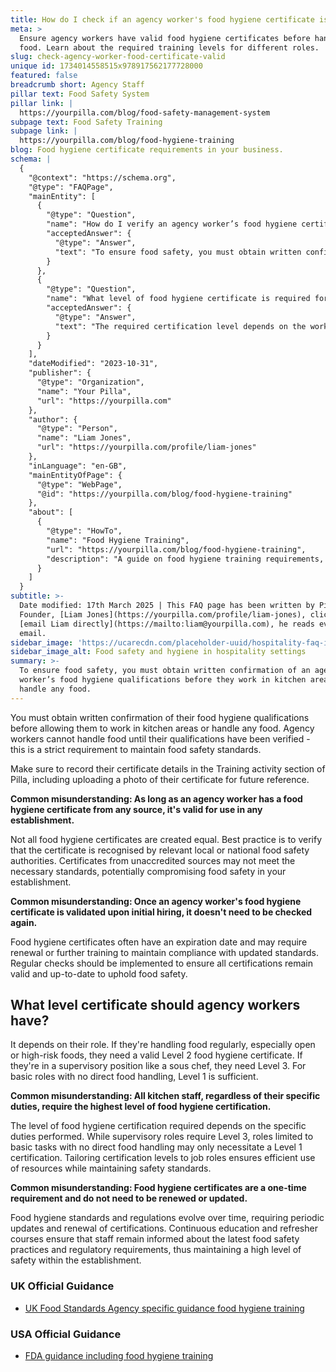 ```yaml
---
title: How do I check if an agency worker's food hygiene certificate is valid?
meta: >
  Ensure agency workers have valid food hygiene certificates before handling
  food. Learn about the required training levels for different roles.
slug: check-agency-worker-food-certificate-valid
unique id: 1734014558515x978917562177728000
featured: false
breadcrumb short: Agency Staff
pillar text: Food Safety System
pillar link: |
  https://yourpilla.com/blog/food-safety-management-system
subpage text: Food Safety Training
subpage link: |
  https://yourpilla.com/blog/food-hygiene-training
blog: Food hygiene certificate requirements in your business.
schema: |
  {
    "@context": "https://schema.org",
    "@type": "FAQPage",
    "mainEntity": [
      {
        "@type": "Question",
        "name": "How do I verify an agency worker’s food hygiene certificate?",
        "acceptedAnswer": {
          "@type": "Answer",
          "text": "To ensure food safety, you must obtain written confirmation of an agency worker’s food hygiene qualifications before they work in kitchen areas or handle any food. Their qualifications must be verified, and you should record the certificate details—including a photo of the certificate—in your training records for future reference."
        }
      },
      {
        "@type": "Question",
        "name": "What level of food hygiene certificate is required for agency workers?",
        "acceptedAnswer": {
          "@type": "Answer",
          "text": "The required certification level depends on the worker’s role. For those handling food regularly, especially high‐risk or open foods, a valid Level 2 certificate is needed. Supervisory staff, such as sous chefs, should have a Level 3 certificate, while roles with minimal or no direct food handling typically require only a Level 1 certification."
        }
      }
    ],
    "dateModified": "2023-10-31",
    "publisher": {
      "@type": "Organization",
      "name": "Your Pilla",
      "url": "https://yourpilla.com"
    },
    "author": {
      "@type": "Person",
      "name": "Liam Jones",
      "url": "https://yourpilla.com/profile/liam-jones"
    },
    "inLanguage": "en-GB",
    "mainEntityOfPage": {
      "@type": "WebPage",
      "@id": "https://yourpilla.com/blog/food-hygiene-training"
    },
    "about": [
      {
        "@type": "HowTo",
        "name": "Food Hygiene Training",
        "url": "https://yourpilla.com/blog/food-hygiene-training",
        "description": "A guide on food hygiene training requirements, including what certification levels are needed for different roles in a food business."
      }
    ]
  }
subtitle: >-
  Date modified: 17th March 2025 | This FAQ page has been written by Pilla
  Founder, [Liam Jones](https://yourpilla.com/profile/liam-jones), click to
  [email Liam directly](https://mailto:liam@yourpilla.com), he reads every
  email.
sidebar_image: 'https://ucarecdn.com/placeholder-uuid/hospitality-faq-image.jpg'
sidebar_image_alt: Food safety and hygiene in hospitality settings
summary: >-
  To ensure food safety, you must obtain written confirmation of an agency
  worker’s food hygiene qualifications before they work in kitchen areas or
  handle any food.
---
```

You must obtain written confirmation of their food hygiene qualifications before allowing them to work in kitchen areas or handle any food. Agency workers cannot handle food until their qualifications have been verified - this is a strict requirement to maintain food safety standards.

Make sure to record their certificate details in the Training activity section of Pilla, including uploading a photo of their certificate for future reference.

**Common misunderstanding: As long as an agency worker has a food hygiene certificate from any source, it's valid for use in any establishment.**

Not all food hygiene certificates are created equal. Best practice is to verify that the certificate is recognised by relevant local or national food safety authorities. Certificates from unaccredited sources may not meet the necessary standards, potentially compromising food safety in your establishment.

**Common misunderstanding: Once an agency worker's food hygiene certificate is validated upon initial hiring, it doesn't need to be checked again.**

Food hygiene certificates often have an expiration date and may require renewal or further training to maintain compliance with updated standards. Regular checks should be implemented to ensure all certifications remain valid and up-to-date to uphold food safety.

## What level certificate should agency workers have?

It depends on their role. If they're handling food regularly, especially open or high-risk foods, they need a valid Level 2 food hygiene certificate. If they're in a supervisory position like a sous chef, they need Level 3. For basic roles with no direct food handling, Level 1 is sufficient.

**Common misunderstanding: All kitchen staff, regardless of their specific duties, require the highest level of food hygiene certification.**

The level of food hygiene certification required depends on the specific duties performed. While supervisory roles require Level 3, roles limited to basic tasks with no direct food handling may only necessitate a Level 1 certification. Tailoring certification levels to job roles ensures efficient use of resources while maintaining safety standards.

**Common misunderstanding: Food hygiene certificates are a one-time requirement and do not need to be renewed or updated.**

Food hygiene standards and regulations evolve over time, requiring periodic updates and renewal of certifications. Continuous education and refresher courses ensure that staff remain informed about the latest food safety practices and regulatory requirements, thus maintaining a high level of safety within the establishment.

### UK Official Guidance

-   [UK Food Standards Agency specific guidance food hygiene training](https://www.food.gov.uk/business-guidance/food-hygiene-for-your-business?utm_source=chatgpt.com)
    

### USA Official Guidance

-   [FDA guidance including food hygiene training](https://www.fda.gov/food/retail-food-protection/retail-food-industryregulatory-assistance-training)
